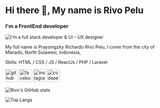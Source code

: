 

<h1> Hi there 👋, My name is Rivo Pelu </h1>

###  I'm a FrontEnd developer
![I'm a full stack developer & UI - UX designer](https://img.freepik.com/free-vector/web-development-coding-programming-futuristic-banner-computer-code-laptop_3482-5582.jpg)

My full name is Praysingzky Richardo RIvo Pelu, I come from the city of Manado, North Sulawesi, Indonesia,

Skills: HTML / CSS / JS / ReactJs / PHP / Laravel 





[<img src='https://cdn.jsdelivr.net/npm/simple-icons@3.0.1/icons/github.svg' alt='github' height='40'>](https://github.com/rivopelu)  [<img src='https://cdn.jsdelivr.net/npm/simple-icons@3.0.1/icons/facebook.svg' alt='facebook' height='40'>](https://www.facebook.com/rivopelu)  [<img src='https://cdn.jsdelivr.net/npm/simple-icons@3.0.1/icons/instagram.svg' alt='instagram' height='40'>](https://www.instagram.com/prysngrchrd_/)  [<img src='https://cdn.jsdelivr.net/npm/simple-icons@3.0.1/icons/codepen.svg' alt='codepen' height='40'>](https://codepen.io/rivopelu)  





![Rivo's GitHub stats](https://github-readme-stats.vercel.app/api?username=rivopelu&show_icons=true&theme=radical)

![Top Langs](https://github-readme-stats.vercel.app/api/top-langs/?username=rivopelu&layout=compact&theme=radical)
